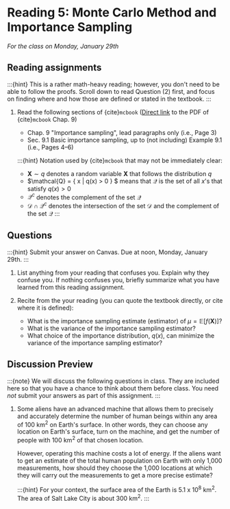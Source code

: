 # Reading 5: Monte Carlo Method and Importance Sampling

*For the class on Monday, January 29th*

## Reading assignments

:::{hint}
This is a rather math-heavy reading; however, you don't need to be able to follow the proofs.
Scroll down to read Question (2) first, and focus on finding where and how those are defined or stated in the textbook.
:::

1. Read the following sections of {cite}`mcbook` ([Direct link](https://artowen.su.domains/mc/Ch-var-is.pdf) to the PDF of {cite}`mcbook` Chap. 9)

   - Chap. 9 "Importance sampling", lead paragraphs only (i.e., Page 3)
   - Sec. 9.1 Basic importance sampling, up to (not including) Example 9.1 (i.e., Pages 4–6)

   :::{hint}
   Notation used by {cite}`mcbook` that may not be immediately clear:
   - $\boldsymbol{X} \sim q$  denotes  a random variable $\boldsymbol{X}$ that follows the distribution $q$
   - $\mathcal{Q} = \{ x | q(x) > 0 \} $ means that $\mathcal{Q}$ is the set of all $x$'s that satisfy $q(x) > 0$
   - $\mathcal{Q}^c$ denotes the complement of the set  $\mathcal{Q}$
   - $\mathcal{D} \cap \mathcal{Q}^c$ denotes the intersection of the set $\mathcal{D}$ and the complement of the set $\mathcal{Q}$
   :::

## Questions

:::{hint}
Submit your answer on Canvas. Due at noon, Monday, January 29th.
:::

1. List anything from your reading that confuses you. Explain why they confuse you.
   If nothing confuses you, briefly summarize what you have learned from this reading assignment.

2. Recite from the your reading (you can quote the textbook directly, or cite where it is defined):
   - What is the importance sampling estimate (estimator) of $\mu = \mathbb{E}[f(\boldsymbol{X})]$?
   - What is the variance of the importance sampling estimator?
   - What choice of the importance distribution, $q(x)$, can minimize the variance of the importance sampling estimator?

## Discussion Preview

:::{note}
We will discuss the following questions in class. They are included here so that you have a chance to think about them before class.
You need _not_ submit your answers as part of this assignment.
:::

1. Some aliens have an advanced machine that allows them to precisely and accurately
   determine the number of human beings within any area of 100 km<sup>2</sup> on Earth's surface.
   In other words, they can choose any location on Earth's surface, turn on the machine, and get the number of
   people with 100 km<sup>2</sup> of that chosen location.

   However, operating this machine costs a lot of energy.
   If the aliens want to get an estimate of the total human population on Earth with only 1,000 measurements,
   how should they choose the 1,000 locations at which they will carry out the measurements to get a more precise estimate?

   :::{hint}
   For your context, the surface area of the Earth is 5.1 x 10<sup>8</sup> km<sup>2</sup>.
   The area of Salt Lake City is about 300 km<sup>2</sup>.
   :::
